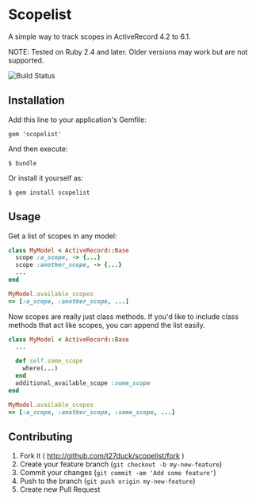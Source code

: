 # Scopelist

A simple way to track scopes in ActiveRecord 4.2 to 6.1.

NOTE: Tested on Ruby 2.4 and later. Older versions may work but are not supported.

![Build Status](https://github.com/t27duck/scopelist/workflows/CI/badge.svg)

## Installation

Add this line to your application's Gemfile:

    gem 'scopelist'

And then execute:

    $ bundle

Or install it yourself as:

    $ gem install scopelist

## Usage

Get a list of scopes in any model:

```ruby
class MyModel < ActiveRecord::Base
  scope :a_scope, -> {...}
  scope :another_scope, -> {...}
  ...
end

MyModel.available_scopes
=> [:a_scope, :another_scope, ...]
```

Now scopes are really just class methods. If you'd like to include class methods that act like scopes, you can append the list easily.

```ruby
class MyModel < ActiveRecord::Base
  ...

  def self.some_scope
    where(...)
  end
  additional_available_scope :some_scope
end

MyModel.available_scopes
=> [:a_scope, :another_scope, :some_scope, ...]
```

## Contributing

1. Fork it ( http://github.com/t27duck/scopelist/fork )
2. Create your feature branch (`git checkout -b my-new-feature`)
3. Commit your changes (`git commit -am 'Add some feature'`)
4. Push to the branch (`git push origin my-new-feature`)
5. Create new Pull Request
